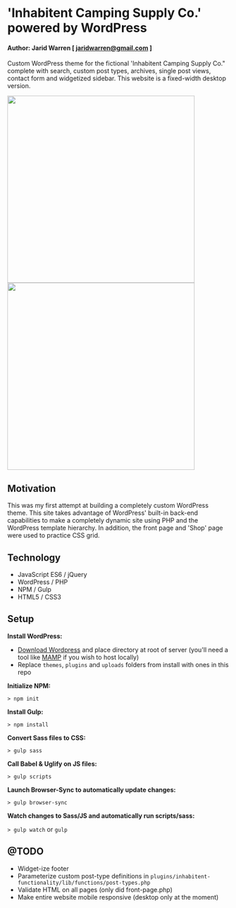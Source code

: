 # 'Inhabitent Camping Supply Co.' powered by WordPress

#### Author: Jarid Warren [ <jaridwarren@gmail.com> ]

Custom WordPress theme for the fictional 'Inhabitent Camping Supply Co." complete with search, custom post types, archives, single post views, contact form and widgetized sidebar. This website is a fixed-width desktop version.

<img src="/themes/inhabitent-theme/assets/images/home-demo.gif" width="425"><img src="/themes/inhabitent-theme/assets/images/grid-demo.gif" width="425">

## Motivation

This was my first attempt at building a completely custom WordPress theme. This site takes advantage of WordPress' built-in back-end capabilities to make a completely dynamic site using PHP and the WordPress template hierarchy. In addition, the front page and 'Shop' page were used to practice CSS grid.

## Technology

- JavaScript ES6 / jQuery
- WordPress / PHP
- NPM / Gulp
- HTML5 / CSS3

## Setup

**Install WordPress:**

- [Download Wordpress](https://wordpress.org/latest.zip) and place directory at root of server (you'll need a tool like [MAMP](https://www.mamp.info/en/) if you wish to host locally)
- Replace `themes`, `plugins` and `uploads` folders from install with ones in this repo

**Initialize NPM:**

`> npm init`

**Install Gulp:**

`> npm install`

**Convert Sass files to CSS:**

`> gulp sass`

**Call Babel & Uglify on JS files:**

`> gulp scripts`

**Launch Browser-Sync to automatically update changes:**

`> gulp browser-sync`

**Watch changes to Sass/JS and automatically run scripts/sass:**

`> gulp watch` or `gulp`

## @TODO

- Widget-ize footer
- Parameterize custom post-type definitions in `plugins/inhabitent-functionality/lib/functions/post-types.php`
- Validate HTML on all pages (only did front-page.php)
- Make entire website mobile responsive (desktop only at the moment)
